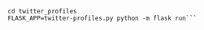 ```pip install -r requirements.txt
cd twitter_profiles
FLASK_APP=twitter-profiles.py python -m flask run```